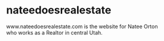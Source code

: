 <h1>nateedoesrealestate</h1>

<p>www.nateedoesrealestate.com is the website for Natee Orton <br>
   who works as a Realtor in central Utah.</p>